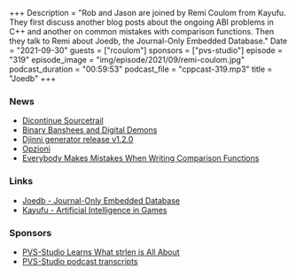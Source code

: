 +++
Description = "Rob and Jason are joined by Remi Coulom from Kayufu. They first discuss another blog posts about the ongoing ABI problems in C++ and another on common mistakes with comparison functions. Then they talk to Remi about Joedb, the Journal-Only Embedded Database."
Date = "2021-09-30"
guests = ["rcoulom"]
sponsors = ["pvs-studio"]
episode = "319"
episode_image = "img/episode/2021/09/remi-coulom.jpg"
podcast_duration = "00:59:53"
podcast_file = "cppcast-319.mp3"
title = "Joedb"
+++

### News ###

 - [Dicontinue Sourcetrail](https://www.sourcetrail.com/blog/discontinue_sourcetrail/)
 - [Binary Banshees and Digital Demons](https://thephd.dev/binary-banshees-digital-demons-abi-c-c++-help-me-god-please)
 - [Djinni generator release v1.2.0](https://old.reddit.com/r/cpp/comments/pvchq8/djinnigenerator_release_v120/)
 - [Opzioni](https://github.com/ggabriel96/opzioni)
 - [Everybody Makes Mistakes When Writing Comparison Functions](https://www.linkedin.com/pulse/everybody-makes-mistakes-when-writing-comparison-functions-karpov/)

### Links ###

 - [Joedb - Journal-Only Embedded Database](https://github.com/Remi-Coulom/joedb)
 - [Kayufu - Artificial Intelligence in Games](https://www.kayufu.com/)

### Sponsors ###

- [PVS-Studio Learns What strlen is All About](https://pvs-studio.com/strlen)
- [PVS-Studio podcast transcripts](https://pvs-studio.com/broadcasting)
